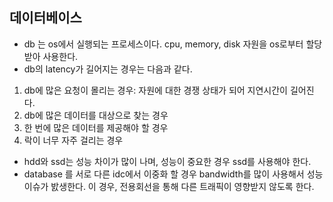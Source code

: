 ## 데이터베이스
- db 는 os에서 실행되는 프로세스이다. cpu, memory, disk 자원을 os로부터 할당받아 사용한다.
- db의 latency가 길어지는 경우는 다음과 같다.
1. db에 많은 요청이 몰리는 경우: 자원에 대한 경쟁 상태가 되어 지연시간이 길어진다.
2. db에 많은 데이터를 대상으로 찾는 경우
3. 한 번에 많은 데이터를 제공해야 할 경우
4. 락이 너무 자주 걸리는 경우
- hdd와 ssd는 성능 차이가 많이 나며, 성능이 중요한 경우 ssd를 사용해야 한다.
- database 를 서로 다른 idc에서 이중화 할 경우 bandwidth를 많이 사용해서 성능 이슈가 밠생한다. 이 경우, 전용회선을 통해 다른 트래픽이 영향받지 않도록 한다.
